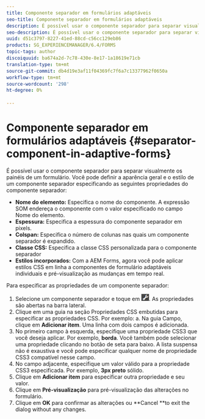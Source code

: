 ```yaml
---
title: Componente separador em formulários adaptáveis
seo-title: Componente separador em formulários adaptáveis
description: É possível usar o componente separador para separar visualmente as seções de um formulário.
seo-description: É possível usar o componente separador para separar visualmente as seções de um formulário.
uuid: d51c3797-8227-41ed-88cd-c56cc129eb86
products: SG_EXPERIENCEMANAGER/6.4/FORMS
topic-tags: author
discoiquuid: ba674a2d-7c78-430e-8e17-1a18619e71cb
translation-type: tm+mt
source-git-commit: db4d19e3af11f04369fc7f6a7c13377962f0650a
workflow-type: tm+mt
source-wordcount: '298'
ht-degree: 0%

---
```



# Componente separador em formulários adaptáveis {#separator-component-in-adaptive-forms}

É possível usar o componente separador para separar visualmente os painéis de um formulário. Você pode definir a aparência geral e o estilo de um componente separador especificando as seguintes propriedades do componente separador:

* **Nome do elemento:** Especifica o nome do componente. A expressão SOM endereça o componente com o valor especificado no campo Nome do elemento.
* **Espessura:** Especifica a espessura do componente separador em pixels.
* **Colspan:** Especifica o número de colunas nas quais um componente separador é expandido.
* **Classe CSS:** Especifica a classe CSS personalizada para o componente separador
* **Estilos incorporados:** Com a AEM Forms, agora você pode aplicar estilos CSS em linha a componentes de formulário adaptáveis individuais e pré-visualização as mudanças em tempo real.

Para especificar as propriedades de um componente separador:

1. Selecione um componente separador e toque em ![cmppr](assets/cmppr.png). As propriedades são abertas na barra lateral.
1. Clique em uma guia na seção Propriedades CSS embutidas para especificar as propriedades CSS. Por exemplo: a. Na guia Campo, clique em **Adicionar item**. Uma linha com dois campos é adicionada.
1. No primeiro campo à esquerda, especifique uma propriedade CSS3 que você deseja aplicar. Por exemplo, **borda**. Você também pode selecionar uma propriedade clicando no botão de seta para baixo. A lista suspensa não é exaustiva e você pode especificar qualquer nome de propriedade CSS3 compatível nesse campo.
1. No campo adjacente, especifique um valor válido para a propriedade CSS3 especificada. Por exemplo, **3px preto** sólido.
1. Clique em **Adicionar item** para especificar outra propriedade e seu valor.
1. Clique em **Pré-visualização** para pré-visualização das alterações no formulário.
1. Clique em **OK** para confirmar as alterações ou **Cancel **to exit the dialog without any changes.

